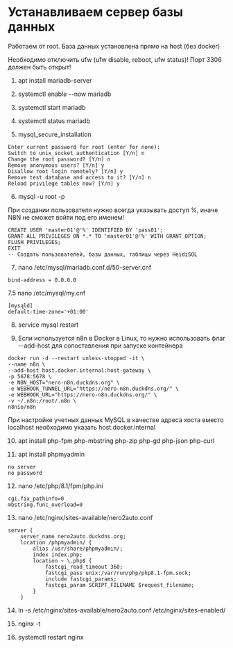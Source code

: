 # Устанавливаем сервер базы данных
Работаем от root. База данных установлена прямо на host (без docker)

Необходимо отключить ufw (ufw disable, reboot, ufw status)! Порт 3306 должен быть открыт!

1. apt install mariadb-server

2. systemctl enable --now mariadb

3. systemctl start mariadb

4. systemctl status mariadb

5. mysql_secure_installation

```
Enter current password for root (enter for none):
Switch to unix_socket authentication [Y/n] n
Change the root password? [Y/n] n
Remove anonymous users? [Y/n] y
Disallow root login remotely? [Y/n] y
Remove test database and access to it? [Y/n] n
Reload privilege tables now? [Y/n] y
```

6. mysql -u root -p

При создании пользователя нужно всегда указывать доступ %, иначе N8N не сможет войти под его именем!
```
CREATE USER 'master01'@'%' IDENTIFIED BY 'pass01';
GRANT ALL PRIVILEGES ON *.* TO 'master01'@'%' WITH GRANT OPTION;
FLUSH PRIVILEGES;
EXIT
-- Создать пользователей, базы данных, таблицы через HeidiSQL
```

7. nano /etc/mysql/mariadb.conf.d/50-server.cnf

```
bind-address = 0.0.0.0
```

7.5 nano /etc/mysql/my.cnf

```
[mysqld]
default-time-zone='+01:00'
```

8. service mysql restart

9. Если используется n8n в Docker в Linux, то нужно использовать флаг --add-host для сопоставления при запуске контейнера

```
docker run -d --restart unless-stopped -it \
--name n8n \
--add-host host.docker.internal:host-gateway \
-p 5678:5678 \
-e N8N_HOST="nero-n8n.duckdns.org" \
-e WEBHOOK_TUNNEL_URL="https://nero-n8n.duckdns.org/" \
-e WEBHOOK_URL="https://nero-n8n.duckdns.org/" \
-v ~/.n8n:/root/.n8n \
n8nio/n8n
```

При настройке учетных данных MySQL в качестве адреса хоста вместо localhost необходимо указать host.docker.internal

10. apt install php-fpm php-mbstring php-zip php-gd php-json php-curl

11. apt install phpmyadmin

```
no server
no password
```

12. nano /etc/php/8.1/fpm/php.ini

```
cgi.fix_pathinfo=0
mbstring.func_overload=0
```

13. nano /etc/nginx/sites-available/nero2auto.conf

```
server {
    server_name nero2auto.duckdns.org;
    location /phpmyadmin/ {
        alias /usr/share/phpmyadmin/;
        index index.php;
        location ~ \.php$ {
            fastcgi_read_timeout 360;
            fastcgi_pass unix:/var/run/php/php8.1-fpm.sock;
            include fastcgi_params;
            fastcgi_param SCRIPT_FILENAME $request_filename;
        }
    }
```

14. ln -s /etc/nginx/sites-available/nero2auto.conf /etc/nginx/sites-enabled/

15. nginx -t

16. systemctl restart nginx
